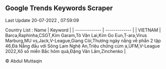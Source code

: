 

## Google Trends Keywords Scraper 
 
Last Update 20-07-2022 , 07:59:09

Country List :
 Name  | Keyword |
| ------------- | ------------- |
| VIETNAM | Barca,Raphinha,CSGT,Kim Garam,Tô Văn Lai,Kim Go Eun,T-ara,Virus Marburg,MU vs,Jack,V-League,Giang Còi,Thương ngày nắng về phần 2 tập 46,Đà Nẵng đấu với Sông Lam Nghệ An,Triệu chứng cúm a,UFM,V-League 2022,Xổ số miền Bắc hôm quả,Đặng Văn Lâm,Zinchenko |



© Abdul Muttaqin 

